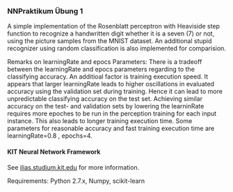 ### NNPraktikum Übung 1
A simple implementation of the Rosenblatt perceptron with Heaviside step function to recognize a handwritten digit
whether it is a seven (7) or not, using the picture samples from the MNIST dataset. An additional stupid recognizer using random classification is also implemented for comparision.

Remarks on learningRate and epocs Parameters: There is a tradeoff between the learningRate and epocs parameters regarding to the classifying accuracy. An additioal factor is training execution speed. It appears that larger learningRate leads to higher oscillations in evaluated accuracy using the validation set during training. Hence it can lead to more unpredictable classifying accuracy on the test set. Achieving similar accuracy on the test- and validation sets by lowering the learninRate requires more epoches to be run in the perception training for each input instance. This also leads to longer training execution time. Some parameters for reasonable accuracy and fast training execution time are learningRate=0.8 , epochs=4.

#### KIT Neural Network Framework

See [ilias.studium.kit.edu](https://ilias.studium.kit.edu/goto_produktiv_crs_413999.html)
for more information.

Requirements: Python 2.7.x, Numpy, scikit-learn